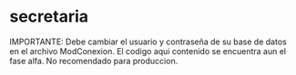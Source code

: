 # secretaria

IMPORTANTE: 
Debe cambiar el usuario y contraseña de su base de datos en el archivo ModConexion.
El codigo aqui contenido se encuentra aun el fase alfa. No recomendado para produccion.

